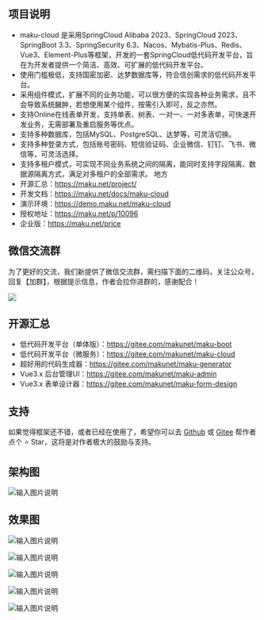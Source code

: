 ## 项目说明
- maku-cloud 是采用SpringCloud Alibaba 2023、SpringCloud 2023、SpringBoot 3.3、SpringSecurity 6.3、Nacos、Mybatis-Plus、Redis、Vue3、Element-Plus等框架，开发的一套SpringCloud低代码开发平台，旨在为开发者提供一个简洁、高效、可扩展的低代码开发平台。
- 使用门槛极低，支持国密加密、达梦数据库等，符合信创需求的低代码开发平台。
- 采用组件模式，扩展不同的业务功能，可以很方便的实现各种业务需求，且不会导致系统臃肿，若想使用某个组件，按需引入即可，反之亦然。
- 支持Online在线表单开发，支持单表、树表、一对一、一对多表单，可快速开发业务，无需部署及重启服务等优点。
- 支持多种数据库，包括MySQL、PostgreSQL、达梦等，可灵活切换。
- 支持多种登录方式，包括账号密码、短信验证码、企业微信、钉钉、飞书、微信等，可灵活选择。
- 支持多租户模式，可实现不同业务系统之间的隔离，能同时支持字段隔离、数据源隔离方式，满足对多租户的全部需求。
地方
- 开源汇总：https://maku.net/project/
- 开发文档：https://maku.net/docs/maku-cloud
- 演示环境：https://demo.maku.net/maku-cloud
- 授权地址：https://maku.net/p/10096
- 企业版：https://maku.net/price


## 微信交流群
为了更好的交流，我们新提供了微信交流群，需扫描下面的二维码，关注公众号，回复【加群】，根据提示信息，作者会拉你进群的，感谢配合！

![](https://maku.net/app/img/qrcode.jpg)


## 开源汇总
- 低代码开发平台（单体版）：https://gitee.com/makunet/maku-boot
- 低代码开发平台（微服务）：https://gitee.com/makunet/maku-cloud
- 超好用的代码生成器：https://gitee.com/makunet/maku-generator
- Vue3.x 后台管理UI：https://gitee.com/makunet/maku-admin
- Vue3.x 表单设计器：https://gitee.com/makunet/maku-form-design


## 支持
如果觉得框架还不错，或者已经在使用了，希望你可以去 [Github](https://github.com/makunet/maku-cloud) 或 [Gitee](https://gitee.com/makunet/maku-cloud) 帮作者点个 ⭐ Star，这将是对作者极大的鼓励与支持。


## 架构图
![输入图片说明](images/0.png)

## 效果图
![输入图片说明](images/1.jpg)

![输入图片说明](images/2.jpg)

![输入图片说明](images/3.jpg)

![输入图片说明](images/4.jpg)

![输入图片说明](images/5.jpg)

